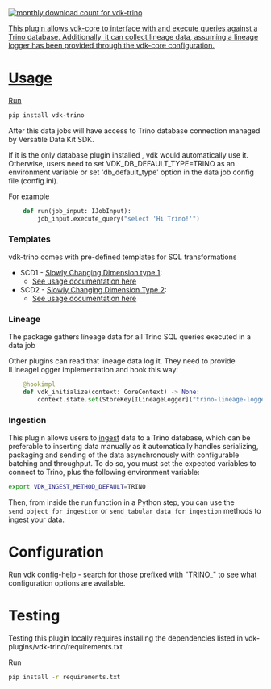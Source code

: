 <a href="https://pypistats.org/packages/vdk-trino" alt="Monthly Downloads">
        <img src="https://img.shields.io/pypi/dm/vdk-trino.svg" alt="monthly download count for vdk-trino">

This plugin allows vdk-core to interface with and execute queries against a Trino database. Additionally, it can collect lineage data, assuming a lineage logger has been provided through the vdk-core configuration.


# Usage

Run
```bash
pip install vdk-trino
```

After this data jobs will have access to Trino database connection managed by Versatile Data Kit SDK.

If it is the only database plugin installed , vdk would automatically use it.
Otherwise, users need to set VDK_DB_DEFAULT_TYPE=TRINO as an environment variable or set 'db_default_type' option in the data job config file (config.ini).

For example

```python
    def run(job_input: IJobInput):
        job_input.execute_query("select 'Hi Trino!'")
```

### Templates

vdk-trino comes with pre-defined templates for SQL transformations

* SCD1 - [Slowly Changing Dimension type 1](https://en.wikipedia.org/wiki/Slowly_changing_dimension#Type_1:_overwrite):
  - [See usage documentation here](src/vdk/plugin/trino/templates/load/dimension/scd1/README.md)
* SCD2 - [Slowly Changing Dimension Type 2](https://en.wikipedia.org/wiki/Slowly_changing_dimension#Type_2:_add_new_row):
  - [See usage documentation here](src/vdk/plugin/trino/templates/load/dimension/scd2/README.md)

### Lineage

The package gathers lineage data for all Trino SQL queries executed in a data job

Other plugins can read that lineage data log it.
They need to provide ILineageLogger implementation and hook this way:
```python
    @hookimpl
    def vdk_initialize(context: CoreContext) -> None:
        context.state.set(StoreKey[ILineageLogger]("trino-lineage-logger"), MyLogger())
```

### Ingestion

This plugin allows users to [ingest](https://github.com/vmware/versatile-data-kit/blob/main/projects/vdk-core/src/vdk/api/job_input.py#L90) data to a Trino database, which can be preferable to inserting data manually as it automatically handles serializing, packaging and sending of the data asynchronously with configurable batching and throughput. To do so, you must set the expected variables to connect to Trino, plus the following environment variable:
```sh
export VDK_INGEST_METHOD_DEFAULT=TRINO
```

Then, from inside the run function in a Python step, you can use the `send_object_for_ingestion` or `send_tabular_data_for_ingestion` methods to ingest your data.
# Configuration

Run vdk config-help - search for those prefixed with "TRINO_" to see what configuration options are available.

# Testing

Testing this plugin locally requires installing the dependencies listed in vdk-plugins/vdk-trino/requirements.txt

Run
```bash
pip install -r requirements.txt
```
